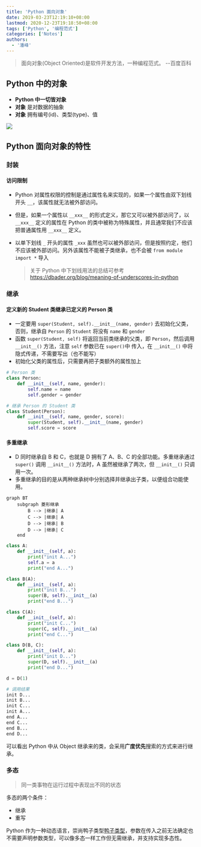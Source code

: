 ```yaml
---
title: 'Python 面向对象'
date: 2019-03-23T12:19:10+08:00
lastmod: 2020-12-23T19:18:50+08:00
tags: ['Python', '编程范式']
categories: ['Notes']
authors:
  - '潘峰'
---
```


> 面向对象(Object Oriented)是软件开发方法，一种编程范式。 --百度百科

## Python 中的对象

- **Python 中一切皆对象**
- **对象** 是对数据的抽象
- **对象** 拥有编号(id)、类型(type)、值

![](https://cdn.jsdelivr.net/gh/fy975713384/cloud-img@main/blog/Python3.png)

## Python 面向对象的特性

### 封装

#### 访问限制

- Python 对属性权限的控制是通过属性名来实现的，如果一个属性由双下划线开头 `__`，该属性就无法被外部访问。
- 但是，如果一个属性以 `__xxx__` 的形式定义，那它又可以被外部访问了，以 `__xxx__` 定义的属性在 Python 的类中被称为特殊属性，并且通常我们不应该把普通属性用 `__xxx__` 定义。
- 以单下划线 `_` 开头的属性 `_xxx` 虽然也可以被外部访问，但是按照约定，他们不应该被外部访问。另外该属性不能被子类继承，也不会被 `from module import *` 导入

  > 关于 Python 中下划线用法的总结可参考  
  > https://dbader.org/blog/meaning-of-underscores-in-python

### 继承

#### 定义新的 Student 类继承已定义的 Person 类

- 一定要用 `super(Student, self).__init__(name, gender)` 去初始化父类，否则，继承自 `Person` 的 `Student` 将没有 `name` 和 `gender`
- 函数 `super(Student, self)` 将返回当前类继承的父类，即 `Person`，然后调用 `__init__()` 方法，注意 `self` 参数已在 `super()`中 传入，在 `__init__()` 中将隐式传递，不需要写出（也不能写）
- 初始化父类的属性后，只需要再把子类额外的属性加上

```python
# Person 类
class Person:
    def __init__(self, name, gender):
        self.name = name
        self.gender = gender

# 继承 Person 的 Student 类
class Student(Person):
    def __init__(self, name, gender, score):
        super(Student, self).__init__(name, gender)
        self.score = score
```

#### 多重继承

- D 同时继承自 B 和 C，也就是 D 拥有了 A、B、C 的全部功能。多重继承通过 `super()` 调用 `__init__()` 方法时，A 虽然被继承了两次，但 `__init__()` 只调用一次。
- 多重继承的目的是从两种继承树中分别选择并继承出子类，以便组合功能使用。

```mermaid
graph BT
    subgraph 菱形继承
        B --> |继承| A
        C --> |继承| A
        D --> |继承| B
        D --> |继承| C
    end
```

```python
class A:
    def __init__(self, a):
        print("init A...")
        self.a = a
        print("end A...")

class B(A):
    def __init__(self, a):
        print("init B...")
        super(B, self).__init__(a)
        print("end B...")

class C(A):
    def __init__(self, a):
        print("init C...")
        super(C, self).__init__(a)
        print("end C...")

class D(B, C):
    def __init__(self, a):
        print("init D...")
        super(D, self).__init__(a)
        print("end D...")

d = D(1)

# 调用结果
init D...
init B...
init C...
init A...
end A...
end C...
end B...
end D...
```

可以看出 Python 中从 Object 继承来的类，会采用**广度优先**搜索的方式来进行继承。

### 多态

> 同一类事物在运行过程中表现出不同的状态

多态的两个条件：

- 继承
- 重写

Python 作为一种动态语言，崇尚鸭子类型[鸭子类型](https://baike.baidu.com/item/鸭子类型)，参数在传入之前无法确定也不需要声明参数类型，可以像多态一样工作但无需继承，并支持实现多态性。
